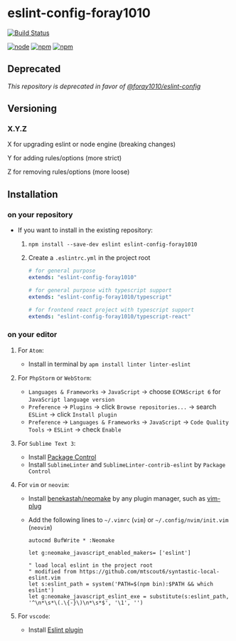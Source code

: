 # eslint-config-foray1010

[![Build Status](https://img.shields.io/circleci/project/foray1010/eslint-config-foray1010/master.svg)](https://circleci.com/gh/foray1010/eslint-config-foray1010/tree/master)

[![node](https://img.shields.io/node/v/eslint-config-foray1010.svg)](https://www.npmjs.com/package/eslint-config-foray1010)
[![npm](https://img.shields.io/npm/dm/eslint-config-foray1010.svg)](https://www.npmjs.com/package/eslint-config-foray1010)
[![npm](https://img.shields.io/npm/l/eslint-config-foray1010.svg)](https://www.npmjs.com/package/eslint-config-foray1010)

## Deprecated

_This repository is deprecated in favor of [@foray1010/eslint-config](https://github.com/foray1010/common-presets/tree/master/packages/eslint-config)_

## Versioning

### X.Y.Z

X for upgrading eslint or node engine (breaking changes)

Y for adding rules/options (more strict)

Z for removing rules/options (more loose)

## Installation

### on your repository

- If you want to install in the existing repository:

  1. `npm install --save-dev eslint eslint-config-foray1010`

  1. Create a `.eslintrc.yml` in the project root

     ```yml
     # for general purpose
     extends: "eslint-config-foray1010"

     # for general purpose with typescript support
     extends: "eslint-config-foray1010/typescript"

     # for frontend react project with typescript support
     extends: "eslint-config-foray1010/typescript-react"
     ```

### on your editor

1. For `Atom`:

   - Install in terminal by `apm install linter linter-eslint`

1. For `PhpStorm` or `WebStorm`:

   - `Languages & Frameworks` -> `JavaScript` -> choose `ECMAScript 6` for `JavaScript language version`
   - `Preference` -> `Plugins` -> click `Browse repositories...` -> search `ESLint` -> click `Install plugin`
   - `Preference` -> `Languages & Frameworks` -> `JavaScript` -> `Code Quality Tools` -> `ESLint` -> check `Enable`

1. For `Sublime Text 3`:

   - Install [Package Control](https://packagecontrol.io/installation)
   - Install `SublimeLinter` and `SublimeLinter-contrib-eslint` by `Package Control`

1. For `vim` or `neovim`:

   - Install [benekastah/neomake](https://github.com/benekastah/neomake) by any plugin manager, such as [vim-plug](https://github.com/junegunn/vim-plug)
   - Add the following lines to `~/.vimrc` (`vim`) or `~/.config/nvim/init.vim` (`neovim`)

     ```vim
     autocmd BufWrite * :Neomake

     let g:neomake_javascript_enabled_makers= ['eslint']

     " load local eslint in the project root
     " modified from https://github.com/mtscout6/syntastic-local-eslint.vim
     let s:eslint_path = system('PATH=$(npm bin):$PATH && which eslint')
     let g:neomake_javascript_eslint_exe = substitute(s:eslint_path, '^\n*\s*\(.\{-}\)\n*\s*$', '\1', '')
     ```

1. For `vscode`:

   - Install [Eslint plugin](https://marketplace.visualstudio.com/items?itemName=dbaeumer.vscode-eslint)
